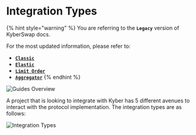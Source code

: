 # Integration Types

{% hint style="warning" %}
You are referring to the **`Legacy`** version of KyberSwap docs.

For the most updated information, please refer to:

* [**`Classic`**](broken-reference)
* [**`Elastic`**](../kyberswap-elastic/)
* [**`Limit Order`**](../../../kyberswap-solutions/limit-order/)
* [**`Aggregator`**](../../../kyberswap-solutions/kyberswap-aggregator/)
{% endhint %}

![Guides Overview](https://docs.kyberswap.com/assets/images/guidesoverview-30dd38039205ea915fca26dfb42d19a1.png)

A project that is looking to integrate with Kyber has 5 different avenues to interact with the protocol implementation. The integration types are as follows:

![Integration Types](https://docs.kyberswap.com/assets/images/integrationtypes-a9a3bafa072720b9afc9254bf40727f8.png)
